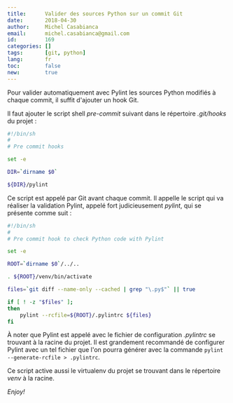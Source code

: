 ```yaml
---
title:      Valider des sources Python sur un commit Git
date:       2018-04-30
author:     Michel Casabianca
email:      michel.casabianca@gmail.com
id:         169
categories: []
tags:       [git, python]
lang:       fr
toc:        false
new:        true
---
```


Pour valider automatiquement avec Pylint les sources Python modifiés à chaque commit, il suffit d'ajouter un hook Git.

<!--more-->

Il faut ajouter le script shell *pre-commit* suivant dans le répertoire *.git/hooks* du projet :

```bash
#!/bin/sh
#
# Pre commit hooks

set -e

DIR=`dirname $0`

${DIR}/pylint
```

Ce script est appelé par Git avant chaque commit. Il appelle le script qui va réaliser la validation Pylint, appelé fort judicieusement *pylint*, qui se présente comme suit :

```bash
#!/bin/sh
#
# Pre commit hook to check Python code with Pylint

set -e

ROOT=`dirname $0`/../..

. ${ROOT}/venv/bin/activate

files=`git diff --name-only --cached | grep "\.py$"` || true

if [ ! -z "$files" ];
then
	pylint --rcfile=${ROOT}/.pylintrc ${files}
fi
```

À noter que Pylint est appelé avec le fichier de configuration *.pylintrc* se trouvant à la racine du projet. Il est grandement recommandé de configurer Pylint avec un tel fichier que l'on pourra générer avec la commande `pylint --generate-rcfile > .pylintrc`.

Ce script active aussi le virtualenv du projet se trouvant dans le répertoire *venv* à la racine.

*Enjoy!*
